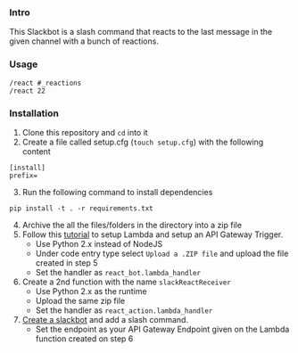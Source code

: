 ### Intro

This Slackbot is a slash command that reacts to the last message in the given channel with a bunch of reactions.

### Usage

```
/react #_reactions
/react 22
```

### Installation

1. Clone this repository and `cd` into it
2. Create a file called setup.cfg (`touch setup.cfg`) with the following content
```
[install]
prefix= 
```
3. Run the following command to install dependencies
``` 
pip install -t . -r requirements.txt
```
4. Archive the all the files/folders in the directory into a zip file
5. Follow this [tutorial](https://medium.com/@cu_tech/create-a-slack-slash-command-with-aws-lambda-83fb172f9a74) to setup Lambda and setup an API Gateway Trigger.
	* Use Python 2.x instead of NodeJS
	* Under code entry type select `Upload a .ZIP file` and upload the file created in step 5
	* Set the handler as `react_bot.lambda_handler`
6. Create a 2nd function with the name `slackReactReceiver`
	* Use Python 2.x as the runtime
	* Upload the same zip file
	* Set the handler as `react_action.lambda_handler`
7. [Create a slackbot](https://api.slack.com/apps) and add a slash command.
	* Set the endpoint as your API Gateway Endpoint given on the Lambda function created on step 6